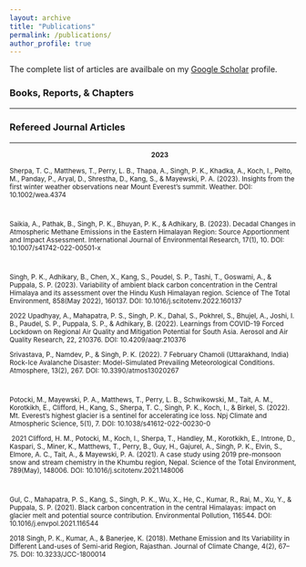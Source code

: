 ```yaml
---
layout: archive
title: "Publications"
permalink: /publications/
author_profile: true
---
```


 <div class="wordwrap">The complete list of articles are availbale on my <a href="{{site.author.googlescholar}}" target="_blank">Google Scholar</a> profile.</div>

 <h3 id="Edu">Books, Reports, & Chapters</h3>
 <hr style="border-color: darkgrey; color: darkgrey; background-color: darkgrey:">


 <h3 id="Edu">Refereed Journal Articles</h3>
 <hr style="border-color: darkgrey; color: darkgrey; background-color: darkgrey:">

 <ul>
  <small> <b><center>2023</b></center>
  </ul>
   
Sherpa, T. C., Matthews, T., Perry, L. B., Thapa, A., Singh, P. K., Khadka, A., Koch, I., Pelto, M., Panday, P., Aryal, D., Shrestha, D., Kang, S., & Mayewski, P. A. (2023). Insights from the first winter weather observations near Mount Everest’s summit. Weather. DOI: 10.1002/wea.4374

​

Saikia, A., Pathak, B., Singh, P. K., Bhuyan, P. K., & Adhikary, B. (2023). Decadal Changes in Atmospheric Methane Emissions in the Eastern Himalayan Region: Source Apportionment and Impact Assessment. International Journal of Environmental Research, 17(1), 10. DOI: 10.1007/s41742-022-00501-x

​

Singh, P. K., Adhikary, B., Chen, X., Kang, S., Poudel, S. P., Tashi, T., Goswami, A., & Puppala, S. P. (2023). Variability of ambient black carbon concentration in the Central Himalaya and its assessment over the Hindu Kush Himalayan region. Science of The Total Environment, 858(May 2022), 160137. DOI: 10.1016/j.scitotenv.2022.160137

 
​2022
Upadhyay, A., Mahapatra, P. S., Singh, P. K., Dahal, S., Pokhrel, S., Bhujel, A., Joshi, I. B., Paudel, S. P., Puppala, S. P., & Adhikary, B. (2022). Learnings from COVID-19 Forced Lockdown on Regional Air Quality and Mitigation Potential for South Asia. Aerosol and Air Quality Research, 22, 210376. DOI: 10.4209/aaqr.210376

 

Srivastava, P., Namdev, P., & Singh, P. K. (2022). 7 February Chamoli (Uttarakhand, India) Rock-Ice Avalanche Disaster: Model-Simulated Prevailing Meteorological Conditions. Atmosphere, 13(2), 267. DOI: 10.3390/atmos13020267​

​

Potocki, M., Mayewski, P. A., Matthews, T., Perry, L. B., Schwikowski, M., Tait, A. M., Korotkikh, E., Clifford, H., Kang, S., Sherpa, T. C., Singh, P. K., Koch, I., & Birkel, S. (2022). Mt. Everest’s highest glacier is a sentinel for accelerating ice loss. Npj Climate and Atmospheric Science, 5(1), 7. DOI: 10.1038/s41612-022-00230-0

​
​2021
Clifford, H. M., Potocki, M., Koch, I., Sherpa, T., Handley, M., Korotkikh, E., Introne, D., Kaspari, S., Miner, K., Matthews, T., Perry, B., Guy, H., Gajurel, A., Singh, P. K., Elvin, S., Elmore, A. C., Tait, A., & Mayewski, P. A. (2021). A case study using 2019 pre-monsoon snow and stream chemistry in the Khumbu region, Nepal. Science of the Total Environment, 789(May), 148006. DOI: 10.1016/j.scitotenv.2021.148006

​​

Gul, C., Mahapatra, P. S., Kang, S., Singh, P. K., Wu, X., He, C., Kumar, R., Rai, M., Xu, Y., & Puppala, S. P. (2021). Black carbon concentration in the central Himalayas: impact on glacier melt and potential source contribution. Environmental Pollution, 116544. DOI: 10.1016/j.envpol.2021.116544

 
​2018
Singh, P. K., Kumar, A., & Banerjee, K. (2018). Methane Emission and Its Variability in Different Land-uses of Semi-arid Region, Rajasthan. Journal of Climate Change, 4(2), 67–75.​ DOI: 10.3233/JCC-1800014

